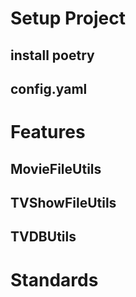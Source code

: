 # Setup Project
## install poetry 


## config.yaml

# Features
## MovieFileUtils

## TVShowFileUtils

## TVDBUtils


# Standards

